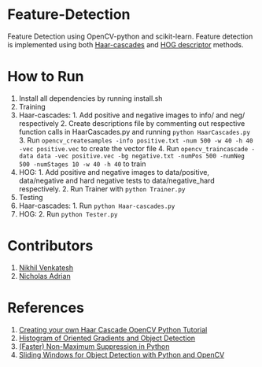 # Feature-Detection
Feature Detection using OpenCV-python and scikit-learn. Feature detection is implemented using both [Haar-cascades](https://github.com/nikv96/Feature-Detection/tree/master/Haar) and [HOG descriptor](https://github.com/nikv96/Feature-Detection/tree/master/HOG) methods.

# How to Run
1. Install all dependencies by running install.sh
2. Training
  1. Haar-cascades:
    1. Add positive and negative images to info/ and neg/ respectively
    2. Create descriptions file by commenting out respective function calls in HaarCascades.py and running ```python HaarCascades.py```
    3. Run ```opencv_createsamples -info positive.txt -num 500 -w 40 -h 40 -vec positive.vec``` to create the vector file
    4. Run ```opencv_traincascade -data data -vec positive.vec -bg negative.txt -numPos 500 -numNeg 500 -numStages 10 -w 40 -h 40``` to train
  2. HOG:
    1. Add positive and negative images to data/positive, data/negative and hard negative tests to data/negative_hard respectively.
    2. Run Trainer with ```python Trainer.py```
3. Testing
  1. Haar-cascades:
    1. Run ```python Haar-cascades.py```
  2. HOG:
    2. Run ```python Tester.py```
    
# Contributors
1. [Nikhil Venkatesh](https://github.com/nikv96)
2. [Nicholas Adrian](https://github.com/nicholasadr)

# References
1. [Creating your own Haar Cascade OpenCV Python Tutorial](https://pythonprogramming.net/haar-cascade-object-detection-python-opencv-tutorial/)
2. [Histogram of Oriented Gradients and Object Detection](http://www.pyimagesearch.com/2014/11/10/histogram-oriented-gradients-object-detection/)
3. [(Faster) Non-Maximum Suppression in Python](http://www.pyimagesearch.com/2015/02/16/faster-non-maximum-suppression-python/)
4. [Sliding Windows for Object Detection with Python and OpenCV](http://www.pyimagesearch.com/2015/03/23/sliding-windows-for-object-detection-with-python-and-opencv/)
